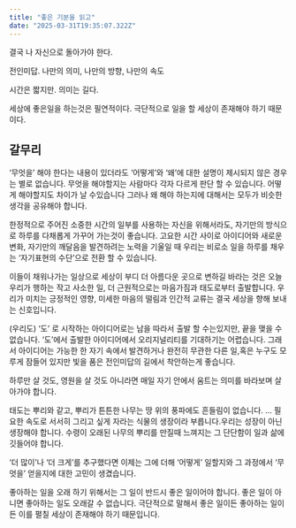 ```yaml
---
title: "좋은 기분을 읽고"
date: "2025-03-31T19:35:07.322Z"
---
```


결국 나 자신으로 돌아가야 한다.

전인미답. 나만의 의미, 나만의 방향, 나만의 속도

시간은 짧지만. 의미는 길다.

세상에 좋은일을 하는것은 필연적이다. 극단적으로 일을 할 세상이 존재해야 하기 때문이다.


## 갈무리

‘무엇을’ 해야 한다는 내용이 있더라도 ‘어떻게’와 ‘왜’에 대한 설명이 제시되지 않은 경우는 별로 없습니다. 무엇을 해야할지는 사람마다 각자 다르게 판단 할 수 있습니다. 어떻게 해야할지도 차이가 날 수있습니다 그러나 왜 해야 하는지에 대해서는 모두가 비슷한 생각을 공유해야 합니다.

한정적으로 주어진 소중한 시간의 일부를 사용하는 자신을 위해서라도, 자기만의 방식으로 하루를 다채롭게 가꾸어 가는것이 좋습니다. 고요한 시간 사이로 아이디어와 새로운 변화, 자기만의 깨달음을 발견하려는 노력을 기울일 때 우리는 비로소 일을 하루를 채우는 ‘자기표현의 수단’으로 전환 할 수 있습니다.

이들이 채워나가는 일상으로 세상이 부디 더 아름다운 곳으로 변하길 바라는 것은 오늘 우리가 행하는 작고 사소한 일, 더 근원적으로는 마음가짐과 태도로부터 출발합니다. 우리가 미치는 긍정적인 영향, 미세한 마음의 떨림과 인간적 교류는 결국 세상을 향해 보내는 신호입니다.

(우리도) ‘도’ 로 시작하는 아이디어로는 남을 따라서 출발 할 수는있지만, 끝을 맺을 수 없습니다. ‘도’에서 출발한 아이디어에서 오리지널리티를 기대하기는 어렵습니다. 그래서 아이디어는 가능한 한 자기 속에서 발견하거나 완전히 무관한 다른 일,혹은 누구도 모루게 잠들어 있지만 빛을 품은 전인미답의 길에서 착안하는게 좋습니다.

하루만 살 것도, 영원을 살 것도 아니라면 매일 자기 안에서 움트는 의미를 바라보며 살아가야 합니다.

태도는 뿌리와 같고, 뿌리가 튼튼한 나무는 땅 위의 풍파에도 흔들림이 없습니다. … 필요한 속도로 서서히 그리고 싶게 자라는 식물의 생장이라 부릅니다.우리는 성장이 아닌 생장해야 합니다. 수령이 오래된 나무의 뿌리를 만질때 느껴지는 그 단단함이 일과 삶에 깃들어야 합니다.

‘더 많이’나 ‘더 크게’를 추구했다면 이제는 그에 더해 ‘어떻게’ 일할지와 그 과정에서 ‘무엇을’ 얻을지에 대한 고민이 생겼습니다.

좋아하는 일을 오래 하기 위해서는 그 일이 반드시 좋은 일이어야 합니다. 좋은 일이 아니면 좋아하는 일도 오래갈 수 없습니다. 극단적으로 말해서 좋은 일이든 좋아하는 일이든 이를 펼칠 세상이 존재해야 하기 때문입니다.